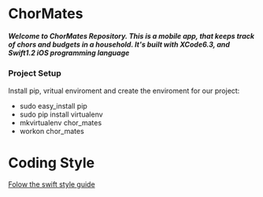 <html>
<body>

# ChorMates

<p><h5>Welcome to ChorMates Repository. This is a mobile app, that keeps track of chors and budgets in a household. It's built with XCode6.3, and Swift1.2 iOS programming language</h5></p>

<p><h3> Project Setup </h3></p>
<p> Install pip, vritual enviroment and create the enviroment for our project: </p>

<ul>
  <li>sudo easy_install pip</li>
  <li>sudo pip install virtualenv</li>
  <li>mkvirtualenv chor_mates</li>
  <li>workon chor_mates</li>
</ul>  

<p><h1> Coding Style </h1></p>
<p><a href="https://github.com/raywenderlich/swift-style-guide#naming"> Folow the swift style guide </a></p>


</body>
</html>
